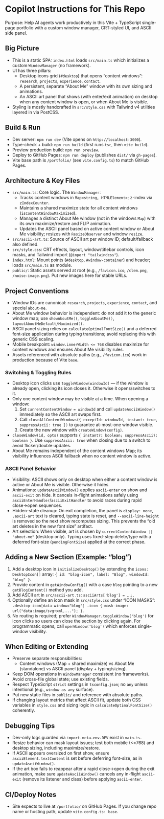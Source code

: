 # Copilot Instructions for This Repo

Purpose: Help AI agents work productively in this Vite + TypeScript single-page portfolio with a custom window manager, CRT-styled UI, and ASCII side panel.

## Big Picture
- This is a static SPA: `index.html` loads `src/main.ts` which initializes a custom `WindowManager` (no framework).
- UI has three pillars:
  - Desktop icons grid (`#desktop`) that opens “content windows”: `research`, `projects`, `experience`, `contact`.
  - A persistent, separate “About Me” window with its own sizing and animations.
  - An ASCII art panel that shows (with enter/exit animation) on desktop when any content window is open, or when About Me is visible.
- Styling is mostly handcrafted in `src/style.css` with Tailwind v4 utilities layered in via PostCSS.

## Build & Run
- Dev server: `npm run dev` (Vite opens on `http://localhost:3000`).
- Type-check + build: `npm run build` (first runs `tsc`, then `vite build`).
- Preview production build: `npm run preview`.
- Deploy to GitHub Pages: `npm run deploy` (publishes `dist/` via `gh-pages`).
- Vite base path is `/portfolio/` (see `vite.config.ts`) to match GitHub Pages.

## Architecture & Key Files
- `src/main.ts`: Core logic. The `WindowManager`:
  - Tracks content windows in `Map<string, HTMLElement>`; z-index via `zIndexCounter`.
  - Maintains a shared maximize state for all content windows (`isContentWindowMaximized`).
  - Manages a distinct About Me window (not in the windows `Map`) with its own maximize/restore and FLIP animation.
  - Updates the ASCII panel based on active content window or About Me visibility; resizes with `ResizeObserver` and window `resize`.
- `src/ascii-art.ts`: Source of ASCII art per window ID; default/fallback also defined.
- `src/style.css`: CRT effects, layout, window/titlebar controls, icon masks, and Tailwind import (`@import "tailwindcss"`).
- `index.html`: Mount points (`#desktop`, `#window-container`) and header; loads `src/main.ts` as module.
- `public/`: Static assets served at root (e.g., `/favicon.ico`, `/clem.png`, `/noise-image.png`). Put new images here for stable URLs.

## Project Conventions
- Window IDs are canonical: `research`, `projects`, `experience`, `contact`, and special `about-me`.
- About Me window behavior is independent: do not add it to the generic window map; use `showAboutMe()`, `toggleAboutMe()`, `layoutAboutMeDefault/Maximized()`.
- ASCII panel sizing relies on `calculateOptimalFontSize()` and a deferred font-size application during typing transitions; avoid replacing this with generic CSS scaling.
- Mobile breakpoint: `window.innerWidth <= 768` disables maximize for content windows and ensures About Me visibility rules.
- Assets referenced with absolute paths (e.g., `/favicon.ico`) work in production because of Vite `base`.

### Switching & Toggling Rules
- Desktop icon clicks use `toggleWindow(windowId)` — if the window is already open, clicking its icon closes it. Otherwise it opens/switches to it.
- Only one content window may be visible at a time. When opening a window:
  1) Set `currentContentWindow = windowId` and call `updateAsciiWindow()` immediately so the ASCII art swaps first.
  2) Call `closeAllContentWindows({ exceptId: windowId, instant: true, suppressAscii: true })` to guarantee at-most-one window visible.
  3) Create the new window with `createWindow(config)`.
- `closeWindow(id, opts)` supports `{ instant?: boolean; suppressAscii?: boolean }`. Use `suppressAscii: true` when closing due to a switch to avoid flicker/double updates.
- About Me remains independent of the content windows Map; its visibility influences ASCII fallback when no content window is active.

### ASCII Panel Behavior
- Visibility: ASCII shows only on desktop when either a content window is active or About Me is visible. Otherwise it hides.
- Animations: `updateAsciiWindow()` applies `ascii-enter` on show and `ascii-exit` on hide. It cancels in-flight animations safely using `asciiEnterHandler`/`asciiExitHandler` to avoid races during rapid close→open sequences.
- Hidden-state cleanup: On exit completion, the panel is `display: none`, `.ascii-art` text is cleared, typing state is reset, and `--ascii-line-height` is removed so the next show recomputes sizing. This prevents the “old art deletes in the new font size” artifact.
- Art selection: When visible, art is chosen by `currentContentWindow || "about-me"` (desktop only). Typing uses fixed-step delete/type with a deferred font-size (`pendingFontSize`) applied at the correct phase.

## Adding a New Section (Example: “blog”)
1. Add a desktop icon in `initializeDesktop()` by extending the `icons: DesktopIcon[]` array: `{ id: "blog-icon", label: "Blog", windowId: "blog" }`.
2. Provide content in `getWindowConfig()` with a case `blog` pointing to a new `getBlogContent()` method you add.
3. Add ASCII art in `src/ascii-art.ts`: `asciiArts['blog'] = `...`;`.
4. Optionally define an icon mask in `src/style.css` under “ICON MASKS”: `.desktop-icon[data-window="blog"] .icon { mask-image: url("data:image/svg+xml,..."); }`.
5. No routing is required; prefer `WindowManager.toggleWindow('blog')` for icon clicks so users can close the section by clicking again. For programmatic opens, call `openWindow('blog')` which enforces single-window visibility.

## When Editing or Extending
- Preserve separate responsibilities:
  - Content windows (Map + shared maximize) vs About Me (standalone) vs ASCII panel (display + typing/sizing).
- Keep DOM operations in `WindowManager` consistent (no frameworks). Avoid cross-file global state; use existing fields.
- Respect TypeScript `strict` settings in `tsconfig.json`; no `any` unless intentional (e.g., `window as any` surface).
- Put new static files in `public/` and reference with absolute paths.
- If changing layout metrics that affect ASCII fit, update both CSS variables in `style.css` and sizing logic in `calculateOptimalFontSize()` coherently.

## Debugging Tips
- Dev-only logs guarded via `import.meta.env.DEV` exist in `main.ts`.
- Resize behavior can mask layout issues; test both mobile (<=768) and desktop sizing, including maximize/restore.
- If ASCII appears oversized on first show, ensure `asciiElement.textContent` is set before deferring font-size, as in `updateAsciiWindow()`.
- If the art box fails to reappear after a rapid close→open during the exit animation, make sure `updateAsciiWindow()` cancels any in-flight `ascii-exit` (remove its listener and class) before applying `ascii-enter`.

## CI/Deploy Notes
- Site expects to live at `/portfolio/` on GitHub Pages. If you change repo name or hosting path, update `vite.config.ts: base`.